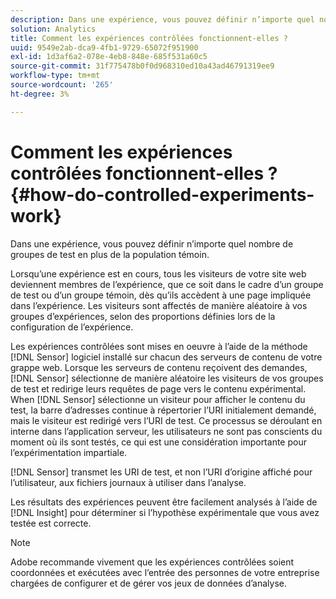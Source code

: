 ```yaml
---
description: Dans une expérience, vous pouvez définir n’importe quel nombre de groupes de test en plus de la population témoin.
solution: Analytics
title: Comment les expériences contrôlées fonctionnent-elles ?
uuid: 9549e2ab-dca9-4fb1-9729-65072f951900
exl-id: 1d3af6a2-078e-4eb8-848e-685f531a60c5
source-git-commit: 31f775478b0f0d968310ed10a43ad46791319ee9
workflow-type: tm+mt
source-wordcount: '265'
ht-degree: 3%

---
```


# Comment les expériences contrôlées fonctionnent-elles ?{#how-do-controlled-experiments-work}

Dans une expérience, vous pouvez définir n’importe quel nombre de groupes de test en plus de la population témoin.

Lorsqu’une expérience est en cours, tous les visiteurs de votre site web deviennent membres de l’expérience, que ce soit dans le cadre d’un groupe de test ou d’un groupe témoin, dès qu’ils accèdent à une page impliquée dans l’expérience. Les visiteurs sont affectés de manière aléatoire à vos groupes d’expériences, selon des proportions définies lors de la configuration de l’expérience.

Les expériences contrôlées sont mises en oeuvre à l’aide de la méthode [!DNL Sensor] logiciel installé sur chacun des serveurs de contenu de votre grappe web. Lorsque les serveurs de contenu reçoivent des demandes, [!DNL Sensor] sélectionne de manière aléatoire les visiteurs de vos groupes de test et redirige leurs requêtes de page vers le contenu expérimental. When [!DNL Sensor] sélectionne un visiteur pour afficher le contenu du test, la barre d’adresses continue à répertorier l’URI initialement demandé, mais le visiteur est redirigé vers l’URI de test. Ce processus se déroulant en interne dans l’application serveur, les utilisateurs ne sont pas conscients du moment où ils sont testés, ce qui est une considération importante pour l’expérimentation impartiale.

[!DNL Sensor] transmet les URI de test, et non l’URI d’origine affiché pour l’utilisateur, aux fichiers journaux à utiliser dans l’analyse.

Les résultats des expériences peuvent être facilement analysés à l’aide de [!DNL Insight] pour déterminer si l’hypothèse expérimentale que vous avez testée est correcte.

>[!NOTE]
>
>Adobe recommande vivement que les expériences contrôlées soient coordonnées et exécutées avec l’entrée des personnes de votre entreprise chargées de configurer et de gérer vos jeux de données d’analyse.

